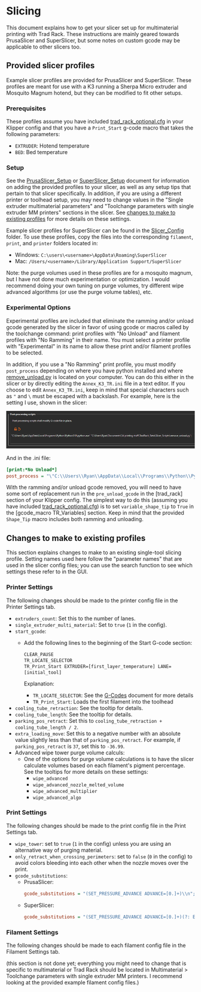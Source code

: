 # Slicing

This document explains how to get your slicer set up for multimaterial
printing with Trad Rack. These instructions are mainly geared towards
PrusaSlicer and SuperSlicer, but some notes on custom gcode may be
applicable to other slicers too.

## Provided slicer profiles

Example slicer profiles are provided for PrusaSlicer and SuperSlicer.
These profiles are meant for use with a K3 running a Sherpa Micro
extruder and Mosquito Magnum hotend, but they can be modified to fit
other setups.

### Prerequisites

These profiles assume you have included
[trad_rack_optional.cfg](/Klipper_Stuff/klipper_config/trad_rack_optional.cfg)
in your Klipper config and that you have a `Print_Start` g-code macro
that takes the following parameters:

- `EXTRUDER`: Hotend temperature
- `BED`: Bed temperature

### Setup

See the [PrusaSlicer_Setup](PrusaSlicer_Setup.md) or 
[SuperSlicer_Setup](SuperSlicer_Setup.md) document for information on
adding the provided profiles to your slicer, as well as any setup tips
that pertain to that slicer specifically. In addition, if you are
using a different printer or toolhead setup, you may need to change
values in the "Single extruder multimaterial parameters" and
"Toolchange parameters with single extruder MM printers" sections in
the slicer. See
[changes to make to existing profiles](#changes-to-make-to-existing-profiles)
for more details on these settings.


Example slicer profiles for SuperSlicer can be found in the
[Slicer_Config](/Slicer_Config/) folder. To use these profiles, copy
the files into the corresponding `filament`, `print`, and `printer`
folders located in:

- Windows: `C:\users\<username>\AppData\Roaming\SuperSlicer`
- Mac: `/Users/<username>/Library/Application Support/SuperSlicer`



Note: the purge volumes used in these profiles are for a mosquito
magnum, but I have not done much experimentation or optimization.
I would recommend doing your own tuning on purge volumes, try
different wipe advanced algorithms (or use the purge volume tables),
etc.

### Experimental Options

Experimental profiles are included that eliminate the ramming and/or
unload gcode generated by the slicer in favor of using gcode or macros
called by the toolchange command: print profiles with "No Unload" and
filament profiles with "No Ramming" in their name. You must
select a printer profile with "Experimental" in its name to allow
these print and/or filament profiles to be selected.

In addition, if you use a "No Ramming" print profile, you must modify
`post_process` depending on where you have python installed and where
[remove_unload.py](/Slicer_Scripts/remove_unload.py) is located on
your computer. You can do this either in the slicer or by directly
editing the `Annex_K3_TR.ini` file in a text editor. If you choose to
edit `Annex_K3_TR.ini`, keep in mind that special characters such as
`"` and `\` must be escaped with a backslash. For example, here is the
setting I use, shown in the slicer:

![Plater: select profiles](images/ps_post-processing.png?raw=true)

And in the .ini file:

```ini
[print:*No Unload*]
post_process = "\"C:\\Users\\Ryan\\AppData\\Local\\Programs\\Python\\Python310\\python.exe\" \"C:\\Users\\Ryan\\Documents\\3d printing stuff\\TradRack_Beta\\Slicer_Scripts\\remove_unload.py\""
```

With the ramming and/or unload gcode removed, you will need to have
some sort of replacement run in the `pre_unload_gcode` in the
[trad_rack] section of your Klipper config. The simplest way to do
this (assuming you have included
[trad_rack_optional.cfg](/Klipper_Stuff/klipper_config/trad_rack_optional.cfg))
is to set `variable_shape_tip` to `True` in the
[gcode_macro TR_Variables] section. Keep in mind that the provided `Shape_Tip`
macro includes both ramming and unloading.

## Changes to make to existing profiles

This section explains changes to make to an existing single-tool
slicing profile. Setting names used here follow the "parameter names"
that are used in the slicer config files; you can use the search
function to see which settings these refer to in the GUI.

### Printer Settings

The following changes should be made to the printer config file in the
Printer Settings tab.

- `extruders_count`: Set this to the number of lanes.
- `single_extruder_multi_material`: Set to `true` (`1` in the config).
- `start_gcode`:
  - Add the following lines to the beginning of the Start G-code section:
    
    ```
    CLEAR_PAUSE
    TR_LOCATE_SELECTOR
    TR_Print_Start EXTRUDER=[first_layer_temperature] LANE=[initial_tool]
    ```
    
    Explanation:
    - `TR_LOCATE_SELECTOR`: See the 
      [G-Codes](/docs/klipper/G-Codes.md/#tr_locate_selector)
      document for more details
    - `TR_Print_Start`: Loads the first filament into the toolhead
 - `cooling_tube_retraction`: See the tooltip for details.
 - `cooling_tube_length`: See the tooltip for details.
 - `parking_pos_retract`: Set this to 
   `cooling_tube_retraction + cooling_tube_length / 2`.
 - `extra_loading_move`: Set this to a negative number with an
   absolute value slightly less than that of `parking_pos_retract`.
   For example, if `parking_pos_retract` is `37`, set this to `-36.99`.
 - Advanced wipe tower purge volume calculs:
   - One of the options for purge volume calculations is to have the
     slicer calculate volumes based on each filament's pigment
     percentage. See the tooltips for more details on these settings:
     - `wipe_advanced`
     - `wipe_advanced_nozzle_melted_volume`
     - `wipe_advanced_multiplier`
     - `wipe_advanced_algo`

### Print Settings

The following changes should be made to the print config file in the
Print Settings tab.

- `wipe_tower`: set to `true` (`1` in the config) unless you are using
  an alternative way of purging material.
- `only_retract_when_crossing_perimeters`: set to `false` (`0` in the
  config) to avoid colors bleeding into each other when the nozzle
  moves over the print.
- `gcode_substitutions`:
  - PrusaSlicer:
    ```ini
    gcode_substitutions = "(SET_PRESSURE_ADVANCE ADVANCE=[0.]+)\\n";"Save_Pressure_Advance\\n${1}\\n";r;"Save PA before ramming"
    ```
  - SuperSlicer:
    ```ini
    gcode_substitutions = "(SET_PRESSURE_ADVANCE ADVANCE=[0.]+)(?: EXTRUDER=extruder[0-9]*)?\\n";"Save_Pressure_Advance\\n${1}\\n";r;"See: https://github.com/supermerill/SuperSlicer/issues/2934 (3073 too)"
    ```

### Filament Settings

The following changes should be made to each filament config file in
the Filament Settings tab.

(this section is not done yet; everything you might need to change
that is specific to multimaterial or Trad Rack should be located
in Multimaterial > Toolchange parameters with single extruder MM
printers. I recommend looking at the provided example
filament config files.)
